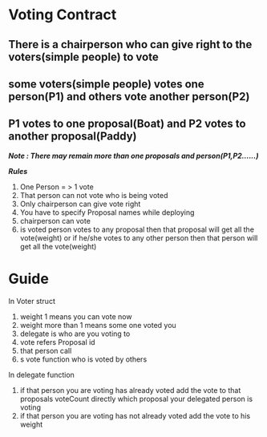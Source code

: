 # Voting Contract

## There is a chairperson who can give right to the voters(simple people) to vote

## some voters(simple people) votes one person(P1) and others vote another person(P2)

## P1 votes to one proposal(Boat) and P2 votes to another proposal(Paddy)

**_Note : There may remain more than one proposals and person(P1,P2......)_**

**_Rules_**

1. One Person = > 1 vote
2. That person can not vote who is being voted
3. Only chairperson can give vote right
4. You have to specify Proposal names while deploying
5. chairperson can vote
6. is voted person votes to any proposal then that proposal will get all the vote(weight) or if he/she votes to any other person then that person will get all the vote(weight)

# Guide

In Voter struct

1. weight 1 means you can vote now
2. weight more than 1 means some one voted you
3. delegate is who are you voting to
4. vote refers Proposal id
5. that person call
6. s vote function who is voted by others

In delegate function

1. if that person you are voting has already voted add the vote to that proposals voteCount directly which proposal your delegated person is voting
2. if that person you are voting has not already voted add the vote to his weight
